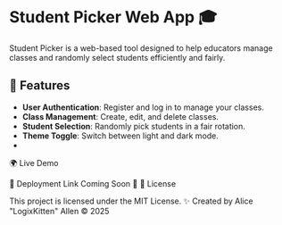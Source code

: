 # Student Picker Web App 🎓

Student Picker is a web-based tool designed to help educators manage classes and randomly select students efficiently and fairly.

## 🚀 Features
- **User Authentication**: Register and log in to manage your classes.
- **Class Management**: Create, edit, and delete classes.
- **Student Selection**: Randomly pick students in a fair rotation.
- **Theme Toggle**: Switch between light and dark mode.
- 
🌍 Live Demo

🚧 Deployment Link Coming Soon 🚧
📜 License

This project is licensed under the MIT License.
✨ Created by Alice "LogixKitten" Allen © 2025
